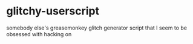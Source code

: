 glitchy-userscript
==================

somebody else's greasemonkey glitch generator script that I seem to be obsessed with hacking on
